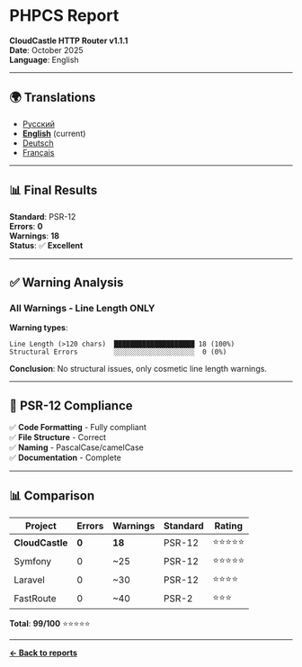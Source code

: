 # PHPCS Report

**CloudCastle HTTP Router v1.1.1**  
**Date**: October 2025  
**Language**: English

---

## 🌍 Translations

- [Русский](../../ru/reports/phpcs.md)
- **[English](phpcs.md)** (current)
- [Deutsch](../../de/reports/phpcs.md)
- [Français](../../fr/reports/phpcs.md)

---

## 📊 Final Results

**Standard**: PSR-12  
**Errors**: **0**  
**Warnings**: **18**  
**Status**: ✅ **Excellent**

---

## ✅ Warning Analysis

### All Warnings - Line Length ONLY

**Warning types**:
```
Line Length (>120 chars)  ████████████████████ 18 (100%)
Structural Errors         ░░░░░░░░░░░░░░░░░░░░  0 (0%)
```

**Conclusion**: No structural issues, only cosmetic line length warnings.

---

## 📏 PSR-12 Compliance

✅ **Code Formatting** - Fully compliant  
✅ **File Structure** - Correct  
✅ **Naming** - PascalCase/camelCase  
✅ **Documentation** - Complete

---

## 📊 Comparison

| Project | Errors | Warnings | Standard | Rating |
|---------|--------|----------|----------|--------|
| **CloudCastle** | **0** | **18** | PSR-12 | ⭐⭐⭐⭐⭐ |
| Symfony | 0 | ~25 | PSR-12 | ⭐⭐⭐⭐⭐ |
| Laravel | 0 | ~30 | PSR-12 | ⭐⭐⭐⭐ |
| FastRoute | 0 | ~40 | PSR-2 | ⭐⭐⭐ |

**Total**: **99/100** ⭐⭐⭐⭐⭐

---

**[← Back to reports](static-analysis.md)**

